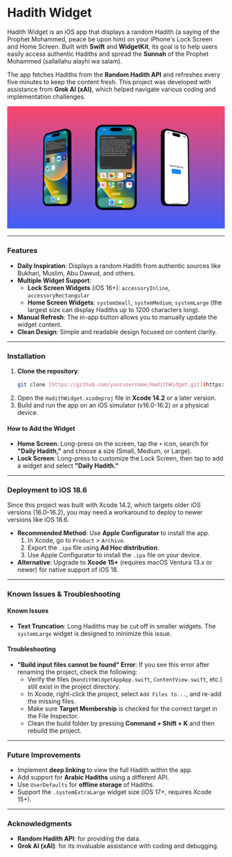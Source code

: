# Hadith Widget

Hadith Widget is an iOS app that displays a random Hadith (a saying of the Prophet Mohammed, peace be upon him) on your iPhone's Lock Screen and Home Screen. Built with **Swift** and **WidgetKit**, its goal is to help users easily access authentic Hadiths and spread the **Sunnah** of the Prophet Mohammed (sallallahu alayhi wa salam).

The app fetches Hadiths from the **Random Hadith API** and refreshes every five minutes to keep the content fresh. This project was developed with assistance from **Grok AI (xAI)**, which helped navigate various coding and implementation challenges.

![Hadith Widget on an iPhone Home Screen and Lock Screen](https://github.com/xmr-gif/Hadith-App-Widget/blob/main/Mockup.png)

---

### Features

* **Daily Inspiration**: Displays a random Hadith from authentic sources like Bukhari, Muslim, Abu Dawud, and others.
* **Multiple Widget Support**:
    * **Lock Screen Widgets** (iOS 16+): `accessoryInline`, `accessoryRectangular`
    * **Home Screen Widgets**: `systemSmall`, `systemMedium`, `systemLarge` (the largest size can display Hadiths up to 1200 characters long).
* **Manual Refresh**: The in-app button allows you to manually update the widget content.
* **Clean Design**: Simple and readable design focused on content clarity.

---

### Installation

1.  **Clone the repository**:
    ```bash
    git clone [https://github.com/yourusername/HadithWidget.git](https://github.com/xmr-gif/Hadith-App-Widget)
    ```
2.  Open the `HadithWidget.xcodeproj` file in **Xcode 14.2** or a later version.
3.  Build and run the app on an iOS simulator (v16.0-16.2) or a physical device.

#### How to Add the Widget

* **Home Screen**: Long-press on the screen, tap the `+` icon, search for **"Daily Hadith,"** and choose a size (Small, Medium, or Large).
* **Lock Screen**: Long-press to customize the Lock Screen, then tap to add a widget and select **"Daily Hadith."**

---

### Deployment to iOS 18.6

Since this project was built with Xcode 14.2, which targets older iOS versions (16.0–16.2), you may need a workaround to deploy to newer versions like iOS 18.6.

* **Recommended Method**: Use **Apple Configurator** to install the app.
    1.  In Xcode, go to `Product` > `Archive`.
    2.  Export the `.ipa` file using **Ad Hoc distribution**.
    3.  Use Apple Configurator to install the `.ipa` file on your device.
* **Alternative**: Upgrade to **Xcode 15+** (requires macOS Ventura 13.x or newer) for native support of iOS 18.

---

### Known Issues & Troubleshooting

#### Known Issues

* **Text Truncation**: Long Hadiths may be cut off in smaller widgets. The `systemLarge` widget is designed to minimize this issue.

#### Troubleshooting

* **"Build input files cannot be found" Error**: If you see this error after renaming the project, check the following:
    * Verify the files (`HandithWidgetAppApp.swift`, `ContentView.swift`, etc.) still exist in the project directory.
    * In Xcode, right-click the project, select `Add Files to...`, and re-add the missing files.
    * Make sure **Target Membership** is checked for the correct target in the File Inspector.
    * Clean the build folder by pressing **Command + Shift + K** and then rebuild the project.

---

### Future Improvements

* Implement **deep linking** to view the full Hadith within the app.
* Add support for **Arabic Hadiths** using a different API.
* Use `UserDefaults` for **offline storage** of Hadiths.
* Support the `.systemExtraLarge` widget size (iOS 17+, requires Xcode 15+).

---

### Acknowledgments

* **Random Hadith API**: for providing the data.
* **Grok AI (xAI)**: for its invaluable assistance with coding and debugging.
